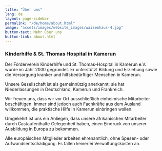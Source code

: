 ```yaml
---
title: "Über uns"
lang: de
layout: page-sidebar
permalink: "/de/home/about.html"
image: "assets/images/website_images/waisenhaus-4.jpg"
button-text: Mehr über uns
button-link: about.html
---
```


### Kinderhilfe & St. Thomas Hospital in Kamerun

Der Förderverein Kinderhilfe und St. Thomas-Hospital in Kamerun e.V. wurde im Jahr 2000 gegründet. Er unterstützt Bildung und Erziehung sowie die Versorgung kranker und hilfsbedürftiger Menschen in Kamerun.

Unsere Gesellschaft ist als gemeinnützig anerkannt; sie hat Niederlassungen in Deutschland, Kamerun und Frankreich.

Wir freuen uns, dass wir vor Ort ausschließlich einheimische Mitarbeiter beschäftigen. Immer sind jedoch auch Fachkräfte aus dem Ausland willkommen, die praktische Hilfe in Kamerun einbringen wollen.

Umgekehrt ist uns ein Anliegen, dass unsere afrikanischen Mitarbeiter durch Gastaufenthalte Gelegenheit haben, einen Eindruck von unserer Ausbildung in Europa zu bekommen.

Alle europäischen Mitglieder arbeiten ehrenamtlich, ohne Spesen- oder Aufwandsentschädigung. Es fallen keinerlei Verwaltungskosten an.